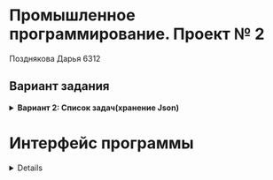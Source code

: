 # Промышленное программирование. Проект № 2
Позднякова Дарья 6312

## Вариант задания

<details>
  <summary><strong>Вариант 2: Список задач(хранение Json)</strong></summary>
  <p></p>

  Вы разрабатываете корпоративную систему ведения задач.

  Задачи представляют собой:
  - текстовый заголовок 
  - текстовое описание
  - статус
  - кому назначена
  - набор тэгов, ассоциированных с задачей

  Минимальный функционал:
  - хранение информации о задачах
  - хранение информации об исполнителях задач
  - хранение информации о тэгах
  - выполнение CRUD-операций с перечисленными выше сущностями
  - управление статусами задач

  Варианты серверных технологий:
  - OpenAPI
  - gRPC
</details>

# Интерфейс программы
<details>
    При запуске программы выводится список задач:
  ![Снимок экрана (116)](https://user-images.githubusercontent.com/73466150/171219548-328436ca-2b60-4718-affc-24d57529bc8d.png)
    Кнопки изменить и добавить становятся доступными при выборе задачи:
  ![Снимок экрана (117)](https://user-images.githubusercontent.com/73466150/171219616-31528639-1cd0-4deb-99cd-a872968f84c2.png)
    При нажатии на кнопку изменить открывается дополнительное окно, в котором можно изменить заголовок и описание   задачи, выбрать статус и цвет тега, а также исполнителя. (Статус, цвет тега и исполнитель выбираются из выпадающего меню).
    ![Снимок экрана (121)](https://user-images.githubusercontent.com/73466150/171218889-0b1f126e-7e17-42e0-83eb-ec5e3e1edbdb.png)
    При нажатии на кнопку "Добавить" открывается аналогичное окно.
    На главном экране при нажатии на кнопку "Поиск" открывается дополнительное окно, в которм можно ввести имя пользователя и получить все задачи, связанные с ним.
  ![Снимок экрана (120)](https://user-images.githubusercontent.com/73466150/171219500-035cfa59-e837-414b-a013-e04ae75f85c4.png)
  



</details>
